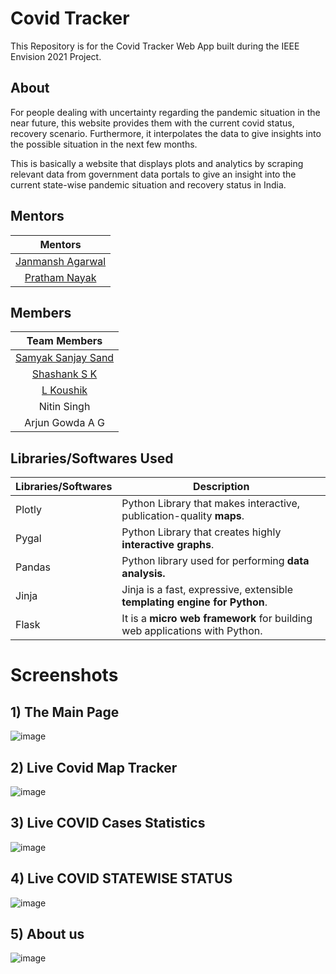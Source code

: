 # Covid Tracker

This Repository is for the Covid Tracker Web App built during the IEEE Envision 2021 Project.

## About

For people dealing with uncertainty regarding the pandemic situation in the near future, this website provides them with the current covid status, recovery scenario. Furthermore, it interpolates the data to give insights into the possible situation in the next few months.

This is basically a website that displays plots and analytics by scraping relevant data from government data portals to give an insight into the current state-wise pandemic situation and recovery status in India.

## Mentors

| Mentors |  
| :------------: | 
| [Janmansh Agarwal](https://github.com/Janmansh) |  
| [Pratham Nayak](https://github.com/spectre900) |  


## Members

| Team Members |  
| :------------: |  
| [Samyak Sanjay Sand](https://github.com/samyaksand) |  
| [Shashank S K](https://github.com/shashanksk) |  
| [L Koushik](https://github.com/LKoushik2003) |  
| Nitin Singh |  
| Arjun Gowda A G |  

## Libraries/Softwares Used

| Libraries/Softwares | Description |
| --- | --- |
| Plotly |  Python Library that makes interactive, publication-quality **maps**.|
| Pygal | Python Library that creates highly **interactive graphs**. |
| Pandas | Python library used for performing **data analysis.** |
| Jinja | Jinja is a fast, expressive, extensible **templating engine for Python**. |
| Flask | It is a **micro web framework** for building web applications with Python. |

# Screenshots 

## 1) The Main Page
 ![image](https://user-images.githubusercontent.com/62803746/119883313-7532ae80-bf40-11eb-9a7d-23ab07dc6929.png)

## 2) Live Covid Map Tracker
![image](https://user-images.githubusercontent.com/62803746/119883519-b1fea580-bf40-11eb-8968-03b0361a4b87.png)

## 3) Live COVID Cases Statistics 
![image](https://user-images.githubusercontent.com/62803746/119883792-fd18b880-bf40-11eb-8575-a1fc0d5e9bea.png)

## 4) Live COVID STATEWISE STATUS
![image](https://user-images.githubusercontent.com/62803746/119883948-29ccd000-bf41-11eb-9991-387fc41af987.png)

## 5) About us
![image](https://user-images.githubusercontent.com/62803746/119886810-71089000-bf44-11eb-896c-e84642303237.png)

